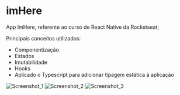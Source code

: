 # imHere
App ImHere, referente ao curso de React Native da Rocketseat;

Principais conceitos utilizados:
- Componentização
- Estados
- Imutabilidade
- Hooks
- Aplicado o Typescript para adicionar tipagem estática à aplicação

![Screenshot_1](https://github.com/Sillmann/imhere-reactnative-rocketseat/assets/58642347/a102a9a2-7cb5-40b7-8d0a-f8ad0857f2a4)
![Screenshot_2](https://github.com/Sillmann/imhere-reactnative-rocketseat/assets/58642347/5ea377d0-b99d-4f64-a16c-dfa4145b0d2a)
![Screenshot_3](https://github.com/Sillmann/imhere-reactnative-rocketseat/assets/58642347/fa32446c-4ff8-4c00-b7cf-458bb50c9413)

